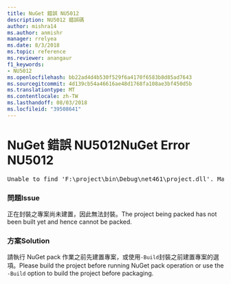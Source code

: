 ```yaml
---
title: NuGet 錯誤 NU5012
description: NU5012 錯誤碼
author: mishra14
ms.author: anmishr
manager: rrelyea
ms.date: 8/3/2018
ms.topic: reference
ms.reviewer: anangaur
f1_keywords:
- NU5012
ms.openlocfilehash: bb22ad4d4b530f529f6a4170f6583b8d85ad7643
ms.sourcegitcommit: 4d139cb54a46616ae48d1768fa108ae3bf450d5b
ms.translationtype: MT
ms.contentlocale: zh-TW
ms.lasthandoff: 08/03/2018
ms.locfileid: "39508641"
---
```

# <a name="nuget-error-nu5012"></a><span data-ttu-id="ec966-103">NuGet 錯誤 NU5012</span><span class="sxs-lookup"><span data-stu-id="ec966-103">NuGet Error NU5012</span></span>
<pre>Unable to find 'F:\project\bin\Debug\net461\project.dll'. Make sure the project has been built.</pre>

### <a name="issue"></a><span data-ttu-id="ec966-104">問題</span><span class="sxs-lookup"><span data-stu-id="ec966-104">Issue</span></span>

<span data-ttu-id="ec966-105">正在封裝之專案尚未建置，因此無法封裝。</span><span class="sxs-lookup"><span data-stu-id="ec966-105">The project being packed has not been built yet and hence cannot be packed.</span></span>


### <a name="solution"></a><span data-ttu-id="ec966-106">方案</span><span class="sxs-lookup"><span data-stu-id="ec966-106">Solution</span></span>

<span data-ttu-id="ec966-107">請執行 NuGet pack 作業之前先建置專案，或使用`-Build`封裝之前建置專案的選項。</span><span class="sxs-lookup"><span data-stu-id="ec966-107">Please build the project before running NuGet pack operation or use the `-Build` option to build the project before packaging.</span></span>

